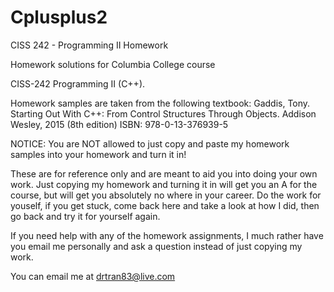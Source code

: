 # Cplusplus2
CISS 242 - Programming II Homework

Homework solutions for Columbia College course

CISS-242 Programming II (C++).

Homework samples are taken from the following textbook: Gaddis, Tony. Starting Out With C++: From Control Structures Through Objects. Addison Wesley, 2015 (8th edition) ISBN: 978-0-13-376939-5

NOTICE: You are NOT allowed to just copy and paste my homework samples into your homework and turn it in!

These are for reference only and are meant to aid you into doing your own work. Just copying my homework and turning it in will get you an A for the course, but will get you absolutely no where in your career. Do the work for youself, if you get stuck, come back here and take a look at how I did, then go back and try it for yourself again.

If you need help with any of the homework assignments, I much rather have you email me personally and ask a question instead of just copying my work.

You can email me at drtran83@live.com
